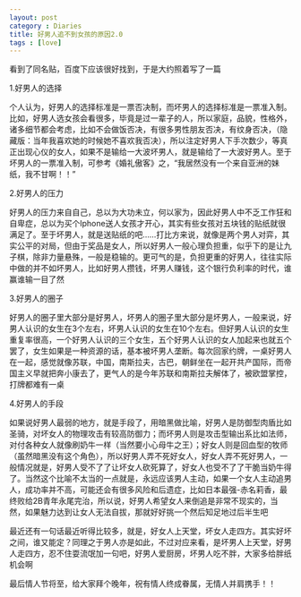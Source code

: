 ```yaml
---
layout: post
category : Diaries
title: 好男人追不到女孩的原因2.0
tags : [love]
---
```




看到了同名贴，百度下应该很好找到，于是大约照着写了一篇

1.好男人的选择

个人认为，好男人的选择标准是一票否决制，而坏男人的选择标准是一票准入制。比如，好男人选女孩会看很多，毕竟是过一辈子的人，所以家庭，品貌，性格外，诸多细节都会考虑，比如不会做饭否决，有很多男性朋友否决，有纹身否决，（隐藏版：当年我喜欢她的时候她不喜欢我否决），所以注定好男人下手次数少，等真正出现心仪的女人，如果不是输给一大波坏男人，就是输给了一大波好男人。至于坏男人的一票准入制，可参考《婚礼傲客》之，“我居然没有一个来自亚洲的妹纸，我不甘啊！！”

2.好男人的压力

好男人的压力来自自己，总以为大功未立，何以家为，因此好男人中不乏工作狂和自卑症，总以为买个Iphone送人女孩才开心，其实有些女孩对五块钱的贴纸就很满足了。至于坏男人，就是送贴纸的吧……打比方来说，就像是两个男人对弈，其实公平的对局，但由于奖品是女人，所以好男人一般心理负担重，似乎下的是让九子棋，除非力量悬殊，一般是稳输的。更可气的是，负担更重的好男人，往往实际中做的并不如坏男人，比如好男人攒钱，坏男人赚钱，这个银行负利率的时代，谁赢谁输一目了然

3.好男人的圈子

好男人的圈子里大部分是好男人，坏男人的圈子里大部分是坏男人，一般来说，好男人认识的女生在3个左右，坏男人认识的女生在10个左右。但好男人认识的女生重复率很高，一个好男人认识的三个女生，五个好男人认识的女人加起来也就五个罢了，女生如果是一种资源的话，基本被坏男人垄断。每次回家约牌，一桌好男人在一起，感觉就像苏联，中国，南斯拉夫，古巴，朝鲜坐在一起开共产国际，而帝国主义早就把奔小康去了，更气人的是今年苏联和南斯拉夫解体了，被欧盟掌控，打牌都难有一桌

4.好男人的手段

如果说好男人最弱的地方，就是手段了，用暗黑做比喻，好男人是防御型肉盾比如圣骑，对坏女人的物理攻击有较高防御力；而坏男人则是攻击型输出系比如法师，对付各种女人就像刷奶牛一样（当然要小心母牛之王）；好女人则是回血型的牧师（虽然暗黑没有这个角色），所以好男人弄不死好女人，好女人弄不死好男人，一般情况就是，好男人受不了了让坏女人砍死算了，好女人也受不了了干脆当奶牛得了。当然这个比喻不太当的一点就是，永远应该男人主动，如果一个女人主动追男人，成功率并不高，可能还会有很多风险和后遗症，比如日本最强-赤名莉香，最终败给2B青年永尾完治，所以说，好男人希望女人来倒追是非常不现实的，当然，如果魅力达到让女人无法自拔，那就好好挑一个然后知足地过后半生吧

 

最近还有一句话最近听得比较多，就是，好女人上天堂，坏女人走四方。其实好坏之间，谁又能定？同理之于男人亦是如此，不过对应来看，是坏男人上天堂，好男人走四方，忍不住耍流氓加一句吧，好男人爱厨房，坏男人吃不胖，大家多给胖纸机会啊

最后情人节将至，给大家拜个晚年，祝有情人终成眷属，无情人并肩携手！！